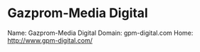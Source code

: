 
# Gazprom-Media Digital

Name: Gazprom-Media Digital
Domain: gpm-digital.com
Home: http://www.gpm-digital.com/
